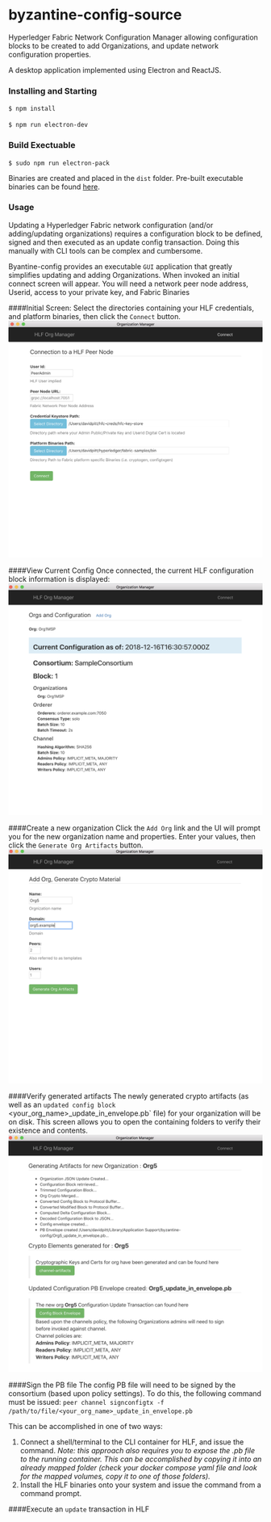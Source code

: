 # byzantine-config-source

Hyperledger Fabric Network Configuration Manager allowing configuration blocks to be created to add Organizations, and update network configuration properties.

A desktop application implemented using Electron and ReactJS.  

### Installing and Starting 

    $ npm install 

    $ npm run electron-dev
       
### Build Exectuable 

    $ sudo npm run electron-pack 

Binaries are created and placed in the `dist` folder.  Pre-built executable binaries can be found [here](https://github.com/in-the-keyhole/byzantine-config).

### Usage 

Updating a Hyperledger Fabric network configuration (and/or  adding/updating organizations) requires a configuration block to be defined, signed and then executed as an update config transaction. Doing this manually with CLI tools can be complex and cumbersome.   

Byantine-config provides an executable `GUI` application that greatly simplifies updating and adding Organizations. When invoked an initial connect screen will appear.  You will need a network peer node address, Userid, access to your private key, and Fabric Binaries 

####Initial Screen:
Select the directories containing your HLF credentials, and platform binaries, then click the `Connect` button.
![](images/connect.png)

####View Current Config
Once connected, the current HLF configuration block information is displayed:
![](images/config-block.png)

####Create a new organization
Click the `Add Org` link and the UI will prompt you for the new organization name and properties. Enter your values, then click the `Generate Org Artifacts` button.
![](images/add-org.png)

####Verify generated artifacts
The newly generated crypto artifacts (as well as an `updated config block ` &lt;your_org_name&gt;_update_in_envelope.pb` file) for your organization will be on disk.  This screen allows you to open the containing folders to verify their existence and contents.
![](images/generated-pb.png)

####Sign the PB file
The config PB file will need to be signed by the consortium (based upon policy settings). To do this, the following command must be issued:
```peer channel signconfigtx -f /path/to/file/<your_org_name>_update_in_envelope.pb```

This can be accomplished in one of two ways:

1. Connect a shell/terminal to the CLI container for HLF, and issue the command.  *Note:  this approach also requires you to expose the .pb file to the running container.  This can be accomplished by copying it into an already mapped folder (check your docker compose yaml file and look for the mapped volumes, copy it to one of those folders).*
2. Install the HLF binaries onto your system and issue the command from a command prompt.

####Execute an `update` transaction in HLF
